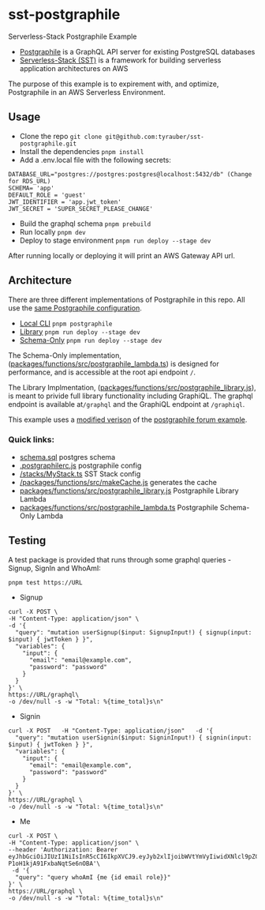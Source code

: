 # sst-postgraphile

Serverless-Stack Postgraphile Example

- [Postgraphile](https://www.graphile.org/postgraphile) is a GraphQL API server for existing PostgreSQL databases
- [Serverless-Stack (SST)](https://sst.dev/) is a framework for building serverless application architectures on AWS

The purpose of this example is to expirement with, and optimize, Postgraphile in an AWS Serverless Environment.

## Usage
- Clone the repo
`git clone git@github.com:tyrauber/sst-postgraphile.git`
- Install the dependencies
`pnpm install`
- Add a .env.local file with the following secrets:
```
DATABASE_URL="postgres://postgres:postgres@localhost:5432/db" (Change for RDS_URL)
SCHEMA= 'app'
DEFAULT_ROLE = 'guest'
JWT_IDENTIFIER = 'app.jwt_token'
JWT_SECRET = 'SUPER_SECRET_PLEASE_CHANGE'
```
- Build the graphql schema
`pnpm prebuild`
- Run locally 
`pnpm dev`
- Deploy to stage environment
`pnpm run deploy --stage dev`

After running locally or deploying it will print an AWS Gateway API url.

## Architecture

There are three different implementations of Postgraphile in this repo. All use the [same Postgraphile configuration](https://github.com/tyrauber/sst-postgraphile/blob/main/.postgraphilerc.js).

- [Local CLI](https://www.graphile.org/postgraphile/usage-cli/)
```pnpm postgraphile```
- [Library](https://www.graphile.org/postgraphile/usage-library/)
```pnpm run deploy --stage dev```
- [Schema-Only](https://www.graphile.org/postgraphile/usage-schema/)
```pnpm run deploy --stage dev```

The Schema-Only implementation, ([packages/functions/src/postgraphile_lambda.ts](https://github.com/tyrauber/sst-postgraphile/blob/main/packages/functions/src/postgraphile_lambda.ts)) is designed for performance, and is accessible at the root api endpoint `/`.

The Library Implmentation, ([packages/functions/src/postgraphile_library.js](https://github.com/tyrauber/sst-postgraphile/blob/main/packages/functions/src/postgraphile_library.js)), is meant to privide full library functionality including GraphiQL. The graphql endpoint is available at`/graphql` and the GraphiQL endpoint at `/graphiql`.

This example uses a [modified verison](https://github.com/tyrauber/sst-postgraphile/blob/main/schema.sql) of the [postgraphile forum example](https://github.com/graphile/postgraphile/blob/main/examples/forum/TUTORIAL.md).

### Quick links:
- [schema.sql](https://github.com/tyrauber/sst-postgraphile/blob/main/schema.sql) postgres schema
- [.postgraphilerc.js](https://github.com/tyrauber/sst-postgraphile/blob/main/.postgraphilerc.js) postgraphile config
- [/stacks/MyStack.ts](https://github.com/tyrauber/sst-postgraphile/blob/main/stacks/MyStack.ts) SST Stack config
- [/packages/functions/src/makeCache.js](https://github.com/tyrauber/sst-postgraphile/blob/main/packages/functions/src/makeCache.js) generates the cache
- [packages/functions/src/postgraphile_library.js](https://github.com/tyrauber/sst-postgraphile/blob/main/packages/functions/src/postgraphile_library.js)  Postgraphile Library Lambda
- [packages/functions/src/postgraphile_lambda.ts](https://github.com/tyrauber/sst-postgraphile/blob/main/packages/functions/src/postgraphile_lambda.ts)  Postgraphile Schema-Only Lambda

## Testing

A test package is provided that runs through some graphql queries - Signup, SignIn and WhoAmI:

```
pnpm test https://URL
```

 - Signup
```
curl -X POST \
-H "Content-Type: application/json" \
-d '{
  "query": "mutation userSignup($input: SignupInput!) { signup(input: $input) { jwtToken } }",
  "variables": {
    "input": {
      "email": "email@example.com",
      "password": "password"
    }
  }
}' \
https://URL/graphql\
-o /dev/null -s -w "Total: %{time_total}s\n"
```

 - Signin
```
curl -X POST   -H "Content-Type: application/json"   -d '{
  "query": "mutation userSignin($input: SigninInput!) { signin(input: $input) { jwtToken } }",
  "variables": {
    "input": {
      "email": "email@example.com",
      "password": "password"
    }
  }
}' \
https://URL/graphql \
-o /dev/null -s -w "Total: %{time_total}s\n"
```

 - Me
```
curl -X POST \
-H "Content-Type: application/json" \
--header 'Authorization: Bearer eyJhbGciOiJIUzI1NiIsInR5cCI6IkpXVCJ9.eyJyb2xlIjoibWVtYmVyIiwidXNlcl9pZCI6ImY2MWMxYjg0LTIxODctMTFlZS1iMzRmLTdiMWM2MjhhZDE0OSIsImlhdCI6MTY4OTI2MTQ1OSwiZXhwIjoxNjg5MzQ3ODU5LCJhdWQiOiJwb3N0Z3JhcGhpbGUiLCJpc3MiOiJwb3N0Z3JhcGhpbGUifQ.HppqWBBrDgRGWsaMwk-P1oH1kjA91FxbaNqtSe6nOBA'\
 -d '{
  "query": "query whoAmI {me {id email role}}"
}' \
https://URL/graphql \
-o /dev/null -s -w "Total: %{time_total}s\n"
```
